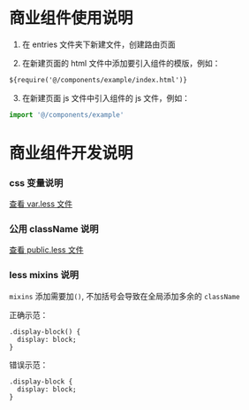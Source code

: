 # 商业组件使用说明

1. 在 entries 文件夹下新建文件，创建路由页面

2. 在新建页面的 html 文件中添加要引入组件的模版，例如：

```html
${require('@/components/example/index.html')}
```

3. 在新建页面 js 文件中引入组件的 js 文件，例如：

```js
import '@/components/example'
```

# 商业组件开发说明

### css 变量说明

[查看 var.less 文件](../componentsCss/common/var.less)

### 公用 className 说明

[查看 public.less 文件](../componentsCss/common/public.less)

### less mixins 说明

`mixins` 添加需要加`()`, 不加括号会导致在全局添加多余的 `className`

正确示范：

```less
.display-block() {
  display: block;
}
```

错误示范：

```less
.display-block {
  display: block;
}
```
